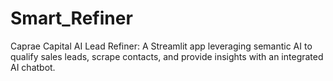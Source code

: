 # Smart_Refiner
Caprae Capital AI Lead Refiner: A Streamlit app leveraging semantic AI to qualify sales leads, scrape contacts, and provide insights with an integrated AI chatbot.
